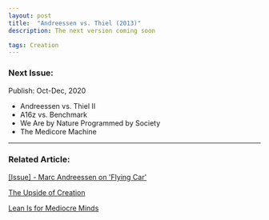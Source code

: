 ```yaml
---
layout: post
title:  "Andreessen vs. Thiel (2013)"
description: The next version coming soon

tags: Creation
---
```


### Next Issue:

Publish: Oct-Dec, 2020

- Andreessen vs. Thiel II 
- A16z vs. Benchmark
- We Are by Nature Programmed by Society
- The Medicore Machine


---

### Related Article: 

[[Issue] - Marc Andreessen on 'Flying Car'](https://allenleein.github.io/2020/03/11/pmarca-flying-car.html)

[The Upside of Creation](https://allenleein.github.io/2019/06/11/gamesthoery1.html)

[Lean Is for Mediocre Minds](https://allenleein.github.io/2019/12/06/lean-mediocre.html)